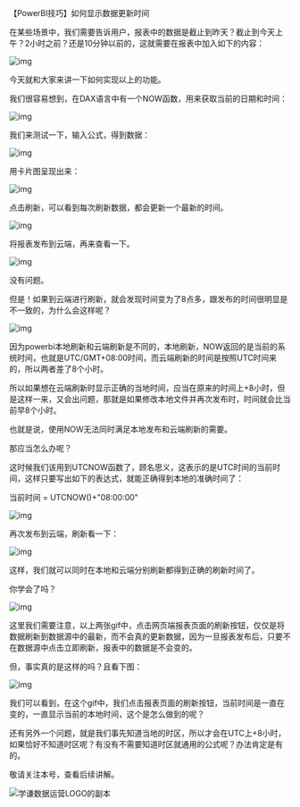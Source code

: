 【PowerBI技巧】如何显示数据更新时间

在某些场景中，我们需要告诉用户，报表中的数据是截止到昨天？截止到今天上午？2小时之前？还是10分钟以前的，这就需要在报表中加入如下的内容：



![img](https://mmbiz.qpic.cn/mmbiz_png/OyXiackVTfOiaeO5nAvvqqLxibY7H2iaBGFtc0cjwL8Xltcj7befVuvpztHFZM3AicLHAELJIIVhicaibGHqPDLnBbia8g/640?wx_fmt=png)

今天就和大家来讲一下如何实现以上的功能。



我们很容易想到，在DAX语言中有一个NOW函数，用来获取当前的日期和时间：

![img](https://mmbiz.qpic.cn/mmbiz_png/OyXiackVTfOiaeO5nAvvqqLxibY7H2iaBGFtezoWRwHhbIs12lH5qLoswnIKicN5gp2h0u4FkgdAYQ5LCqqCwy3zHdw/640?wx_fmt=png)



我们来测试一下，输入公式，得到数据：

![img](https://mmbiz.qpic.cn/mmbiz_png/OyXiackVTfOiaeO5nAvvqqLxibY7H2iaBGFtgFSVhOSy7ibjCcbNt6ZJMu2s1bkPibNKIMkIc0PQ8f3XCO0jNmqoSicgQ/640?wx_fmt=png)



用卡片图呈现出来：

![img](https://mmbiz.qpic.cn/mmbiz_png/OyXiackVTfOiaeO5nAvvqqLxibY7H2iaBGFtd4JvjXDAQ9fsh1ibTibOagWJoY5BMYjaQ2YrOicSciaAPBnudMsjbjyNmg/640?wx_fmt=png)

点击刷新，可以看到每次刷新数据，都会更新一个最新的时间。



![img](https://mmbiz.qpic.cn/mmbiz_gif/OyXiackVTfOiaeO5nAvvqqLxibY7H2iaBGFtTPypseJm1iaw8M9va6FwEOW1icknZib8vdS84qn07SicC9n9MIm6Xkuicvw/640?wx_fmt=gif)

将报表发布到云端，再来查看一下。

![img](https://mmbiz.qpic.cn/mmbiz_png/OyXiackVTfOiaeO5nAvvqqLxibY7H2iaBGFtBmh4s5icaSdtOFeicXqhcIFqCOichmWyqbxznu9ERB3ic1IGzcnktuMvSw/640?wx_fmt=png)



没有问题。

但是！如果到云端进行刷新，就会发现时间变为了8点多，跟发布的时间很明显是不一致的，为什么会这样呢？

![img](https://mmbiz.qpic.cn/mmbiz_gif/OyXiackVTfOiaeO5nAvvqqLxibY7H2iaBGFtd11IuRKR1loHPsIrmJYdHU3EGXXI5WUOeIynrOomtn3s4OVDxSx7UA/640?wx_fmt=gif)



因为powerbi本地刷新和云端刷新是不同的，本地刷新，NOW返回的是当前的系统时间，也就是UTC/GMT+08:00时间，而云端刷新的时间是按照UTC时间来的，所以两者差了8个小时。



所以如果想在云端刷新时显示正确的当地时间，应当在原来的时间上+8小时，但是这样一来，又会出问题，那就是如果修改本地文件并再次发布时，时间就会比当前早8个小时。



也就是说，使用NOW无法同时满足本地发布和云端刷新的需要。

那应当怎么办呢？



这时候我们该用到UTCNOW函数了，顾名思义，这表示的是UTC时间的当前时间，这样只要写出如下的表达式，就能正确得到本地的准确时间了：

当前时间 = UTCNOW()+"08:00:00"

![img](https://mmbiz.qpic.cn/mmbiz_gif/OyXiackVTfOiaeO5nAvvqqLxibY7H2iaBGFtEsbbjnLhRyViczfbvibgHtlpY68W7urzLgBibwbSe0u3Xuj4nwhoAlpiaA/640?wx_fmt=gif)



再次发布到云端，刷新看一下：

![img](https://mmbiz.qpic.cn/mmbiz_gif/OyXiackVTfOiaeO5nAvvqqLxibY7H2iaBGFtEngh59wib1TM7EuVzdqIcrLyLNZcSlmB4u6GUWdASwefxhwRCSPd5Yw/640?wx_fmt=gif)



这样，我们就可以同时在本地和云端分别刷新都得到正确的刷新时间了。

你学会了吗？

![img](https://mmbiz.qpic.cn/mmbiz_png/OyXiackVTfOiaeO5nAvvqqLxibY7H2iaBGFtOUDUicICwT7ibxK8St0njPqwufH28Kapo3uXCcRicGNyo4m42L9JVBhAg/640?wx_fmt=png)



这里我们需要注意，以上两张gif中，点击网页端报表页面的刷新按钮，仅仅是将数据刷新到数据源中的最新，而不会真的更新数据，因为一旦报表发布后，只要不在数据源中点击立即刷新，报表中的数据是不会变的。



但，事实真的是这样的吗？且看下图：

![img](https://mmbiz.qpic.cn/mmbiz_gif/OyXiackVTfOiaeO5nAvvqqLxibY7H2iaBGFtEOgc8uUqTIMrU5lUubhZSOIckNZya0nyu7wgRKzF2HDWj2JeWdAWJQ/640?wx_fmt=gif)



我们可以看到，在这个gif中，我们点击报表页面的刷新按钮，当前时间是一直在变的，一直显示当前的本地时间，这个是怎么做到的呢？



还有另外一个问题，就是我们事先知道当地的时区，所以才会在UTC上+8小时，如果恰好不知道时区呢？有没有不需要知道时区就通用的公式呢？办法肯定是有的。



敬请关注本号，查看后续讲解。

![学谦数据运营LOGO的副本](https://tva1.sinaimg.cn/large/007S8ZIlly1geow8dxh6nj309p08wwf9.jpg)

